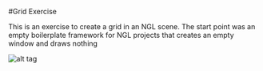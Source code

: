 #Grid Exercise

This is an exercise to create a grid in an NGL scene.
The start point was an empty boilerplate framework for NGL projects that creates an empty window and draws nothing

![alt tag](http://nccastaff.bournemouth.ac.uk/jmacey/GraphicsLib/Demos/BlankNGL.png)
